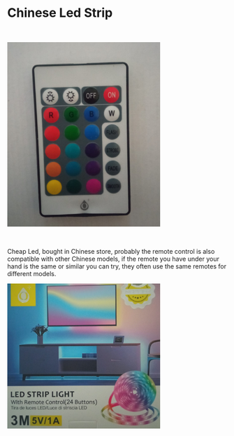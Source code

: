 <h1>Chinese Led Strip</h1>

</BR>

<p>
  <img src="https://github.com/JonnyBanana/Bananas_Flipper/blob/main/infrared/IMG/ledstrip1.jpg" width="350">
</p>

</BR>

Cheap Led, bought in Chinese store, probably the remote control is also compatible with other Chinese models, if the remote you have under your hand is the same or similar you can try, they often use the same remotes for different models.

<p>
  <img src="https://raw.githubusercontent.com/JonnyBanana/Bananas_Flipper/main/infrared/IMG/ledstrip2.jpg" width="350">
</p>

</BR>
